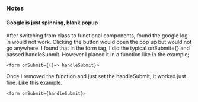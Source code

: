 ### Notes

#### Google is just spinning, blank popup
After switching from class to functional components, found the google log in would not work. Clicking the button would open the pop up but would not go anywhere. I found that in the form tag, I did the typical onSubmit={} and passed handleSubmit. However I placed it in a function like in the example;

```<form onSubmit={()=> handleSubmit}>```

Once I removed the function and just set the handleSubmit, It worked just fine. Like this example.

```<form onSubmit={handleSubmit}>```